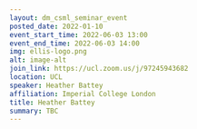```yaml
---
layout: dm_csml_seminar_event
posted_date: 2022-01-10
event_start_time: 2022-06-03 13:00
event_end_time: 2022-06-03 14:00
img: ellis-logo.png
alt: image-alt
join_link: https://ucl.zoom.us/j/97245943682
location: UCL
speaker: Heather Battey
affiliation: Imperial College London
title: Heather Battey
summary: TBC
---
```


